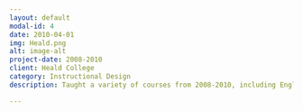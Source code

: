 ```yaml
---
layout: default
modal-id: 4
date: 2010-04-01
img: Heald.png
alt: image-alt
project-date: 2008-2010
client: Heald College
category: Instructional Design
description: Taught a variety of courses from 2008-2010, including English, Public Speaking, and Cisco Routing. Work included creating syllabi, lesson plans, and exams. Examples include [English 10 Course Overview] (/assets/Engl10CourseOverview.pdf), [English 10 Cumulative Final Exam] (/assets/Engl10CumulativeFinal.pdf), and InfoTech270 Course Overview (/assets/HealdInfoTech270.pdf).

---
```

